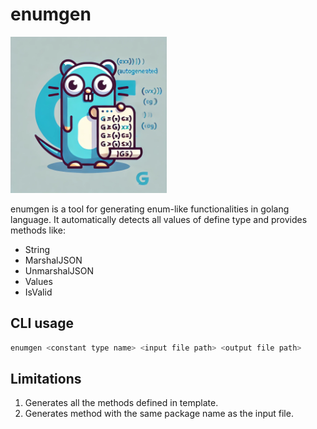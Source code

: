 # enumgen
<img src="./image.png" width="250px" height="250px"/>

enumgen is a tool for generating enum-like functionalities in golang language.
It automatically detects all values of define type and provides methods like:
* String
* MarshalJSON
* UnmarshalJSON
* Values
* IsValid

## CLI usage

``` bash
enumgen <constant type name> <input file path> <output file path>
```

## Limitations

1. Generates all the methods defined in template.
2. Generates method with the same package name as the input file.